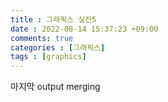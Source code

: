 ```yaml
---
title : 그래픽스 실전5
date : 2022-08-14 15:37:23 +09:00
comments: true
categories : [그래픽스]
tags : [graphics]
---
```


마지막 output merging